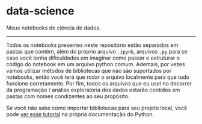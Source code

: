 # **data-science**
Meus notebooks de ciência de dados.

---
Todos os notebooks presentes neste repositório estão separados em pastas que contém, além do próprio arquivo `.ipynb`, arquivos `.py` para se caso você tenha 
dificuldades em imaginar como passar e estruturar o código do notebook em um arquivo python comum. Ademais, por vezes vamos utilizar métodos de bibliotecas que não são suportados
por notebooks, então você terá que rodar o arquivo localmente para que tudo funcione corretamente. Por fim, todos os arquivos que eu usei no decorrer da programação /
análise exploratória dos dados estarão contidos em pastas com nomes condizentes ao seu propósito.

Se você não sabe como importar bibliotecas para seu projeto local, você pode [ver esse tutorial](https://docs.python.org/pt-br/3/tutorial/venv.html) na própria documentação do Python.


